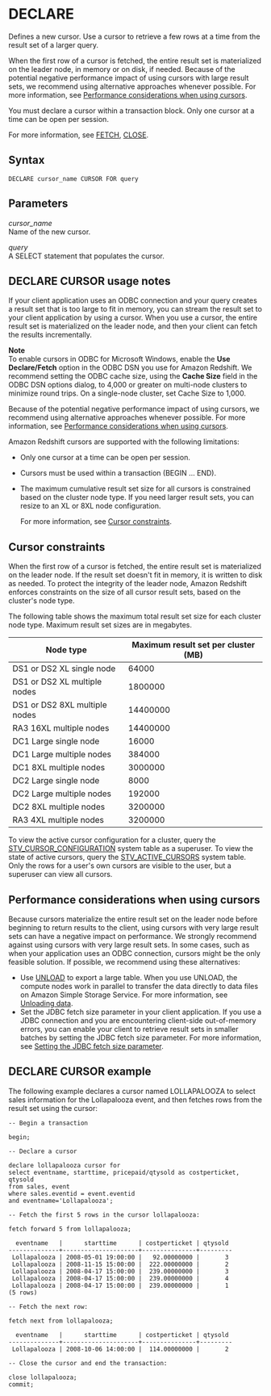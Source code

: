 # DECLARE<a name="declare"></a>

Defines a new cursor\. Use a cursor to retrieve a few rows at a time from the result set of a larger query\. 

When the first row of a cursor is fetched, the entire result set is materialized on the leader node, in memory or on disk, if needed\. Because of the potential negative performance impact of using cursors with large result sets, we recommend using alternative approaches whenever possible\. For more information, see [Performance considerations when using cursors](#declare-performance)\.

You must declare a cursor within a transaction block\. Only one cursor at a time can be open per session\. 

For more information, see [FETCH](fetch.md), [CLOSE](close.md)\.

## Syntax<a name="declare-synopsis"></a>

```
DECLARE cursor_name CURSOR FOR query
```

## Parameters<a name="declare-parameters"></a>

*cursor\_name*   
Name of the new cursor\. 

 *query*   
A SELECT statement that populates the cursor\.

## DECLARE CURSOR usage notes<a name="declare-usage"></a>

If your client application uses an ODBC connection and your query creates a result set that is too large to fit in memory, you can stream the result set to your client application by using a cursor\. When you use a cursor, the entire result set is materialized on the leader node, and then your client can fetch the results incrementally\. 

**Note**  
To enable cursors in ODBC for Microsoft Windows, enable the **Use Declare/Fetch** option in the ODBC DSN you use for Amazon Redshift\. We recommend setting the ODBC cache size, using the **Cache Size** field in the ODBC DSN options dialog, to 4,000 or greater on multi\-node clusters to minimize round trips\. On a single\-node cluster, set Cache Size to 1,000\.

Because of the potential negative performance impact of using cursors, we recommend using alternative approaches whenever possible\. For more information, see [Performance considerations when using cursors](#declare-performance)\.

Amazon Redshift cursors are supported with the following limitations:
+ Only one cursor at a time can be open per session\. 
+ Cursors must be used within a transaction \(BEGIN … END\)\. 
+ The maximum cumulative result set size for all cursors is constrained based on the cluster node type\. If you need larger result sets, you can resize to an XL or 8XL node configuration\.

  For more information, see [Cursor constraints](#declare-constraints)\. 

## Cursor constraints<a name="declare-constraints"></a>

When the first row of a cursor is fetched, the entire result set is materialized on the leader node\. If the result set doesn't fit in memory, it is written to disk as needed\. To protect the integrity of the leader node, Amazon Redshift enforces constraints on the size of all cursor result sets, based on the cluster's node type\.

The following table shows the maximum total result set size for each cluster node type\. Maximum result set sizes are in megabytes\.


| Node type | Maximum result set per cluster \(MB\) | 
| --- | --- | 
|   DS1 or DS2 XL single node   |   64000   | 
|   DS1 or DS2 XL multiple nodes   |   1800000   | 
|   DS1 or DS2 8XL multiple nodes   |   14400000   | 
|   RA3 16XL multiple nodes   |   14400000   | 
|   DC1 Large single node   |   16000   | 
|   DC1 Large multiple nodes   |   384000   | 
|   DC1 8XL multiple nodes   |   3000000   | 
|   DC2 Large single node   |   8000   | 
|   DC2 Large multiple nodes   |   192000   | 
|   DC2 8XL multiple nodes   |   3200000   | 
|   RA3 4XL multiple nodes   |   3200000   | 

To view the active cursor configuration for a cluster, query the [STV\_CURSOR\_CONFIGURATION](r_STV_CURSOR_CONFIGURATION.md) system table as a superuser\. To view the state of active cursors, query the [STV\_ACTIVE\_CURSORS](r_STV_ACTIVE_CURSORS.md) system table\. Only the rows for a user's own cursors are visible to the user, but a superuser can view all cursors\.

## Performance considerations when using cursors<a name="declare-performance"></a>

Because cursors materialize the entire result set on the leader node before beginning to return results to the client, using cursors with very large result sets can have a negative impact on performance\. We strongly recommend against using cursors with very large result sets\. In some cases, such as when your application uses an ODBC connection, cursors might be the only feasible solution\. If possible, we recommend using these alternatives:
+ Use [UNLOAD](r_UNLOAD.md) to export a large table\. When you use UNLOAD, the compute nodes work in parallel to transfer the data directly to data files on Amazon Simple Storage Service\. For more information, see [Unloading data](c_unloading_data.md)\. 
+ Set the JDBC fetch size parameter in your client application\. If you use a JDBC connection and you are encountering client\-side out\-of\-memory errors, you can enable your client to retrieve result sets in smaller batches by setting the JDBC fetch size parameter\. For more information, see [Setting the JDBC fetch size parameter](queries-troubleshooting.md#set-the-JDBC-fetch-size-parameter)\. 

## DECLARE CURSOR example<a name="declare-example"></a>

The following example declares a cursor named LOLLAPALOOZA to select sales information for the Lollapalooza event, and then fetches rows from the result set using the cursor:

```
-- Begin a transaction

begin;

-- Declare a cursor

declare lollapalooza cursor for 
select eventname, starttime, pricepaid/qtysold as costperticket, qtysold
from sales, event
where sales.eventid = event.eventid
and eventname='Lollapalooza';

-- Fetch the first 5 rows in the cursor lollapalooza:

fetch forward 5 from lollapalooza;

  eventname   |      starttime      | costperticket | qtysold
--------------+---------------------+---------------+---------
 Lollapalooza | 2008-05-01 19:00:00 |   92.00000000 |       3
 Lollapalooza | 2008-11-15 15:00:00 |  222.00000000 |       2
 Lollapalooza | 2008-04-17 15:00:00 |  239.00000000 |       3
 Lollapalooza | 2008-04-17 15:00:00 |  239.00000000 |       4
 Lollapalooza | 2008-04-17 15:00:00 |  239.00000000 |       1
(5 rows)

-- Fetch the next row:

fetch next from lollapalooza;

  eventname   |      starttime      | costperticket | qtysold
--------------+---------------------+---------------+---------
 Lollapalooza | 2008-10-06 14:00:00 |  114.00000000 |       2

-- Close the cursor and end the transaction:

close lollapalooza;
commit;
```